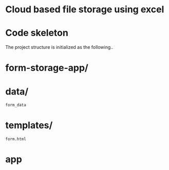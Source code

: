 # Cloud based file storage using excel

# Code skeleton
The project structure is initialized as the following..

# form-storage-app/
  # data/
    form_data
  # templates/
    form.html
  # app

    
